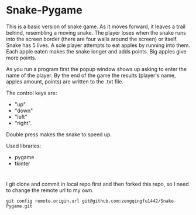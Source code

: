 # Snake-Pygame
This is a basic version of snake game. As it moves forward, it leaves a trail behind, resembling a moving snake.
The player loses when the snake runs into the screen border (there are four walls around the screen) or itself. Snake has 5 lives. 
A sole player attempts to eat apples by running into them. Each apple eaten makes the snake longer and adds points. Big apples give more points.

As you run a program first the popup window shows up asking to enter the name of the player. 
By the end of the game the results (player's name, apples amount, points) are written to the .txt file. 

The control keys are:
- "up"
- "down"
- "left"
- "right".

Double press makes the snake to speed up.

Used libraries:
- pygame
- tkinter

#
I git clone and commit in local repo first and then forked this repo, so I need to change the remote url to my own.
```
git config remote.origin.url git@github.com:zengqingfu1442/Snake-Pygame.git
```
